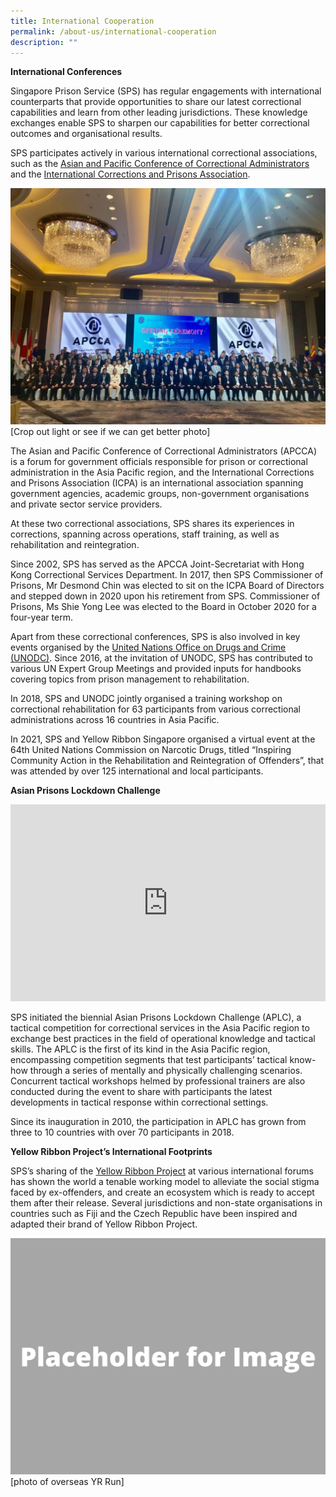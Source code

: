 ```yaml
---
title: International Cooperation
permalink: /about-us/international-cooperation
description: ""
---
```

**International Conferences**

Singapore Prison Service (SPS) has regular engagements with international counterparts that provide opportunities to share our latest correctional capabilities and learn from other leading jurisdictions. These knowledge exchanges enable SPS to sharpen our capabilities for better correctional outcomes and organisational results. 

SPS participates actively in various international correctional associations, such as the [Asian and Pacific Conference of Correctional Administrators](http://www.apcca.org/) and the [International Corrections and Prisons Association](https://icpa.org/).

![](/images/About%20Us/APCCA.jpeg)
[Crop out light or see if we can get better photo]

The Asian and Pacific Conference of Correctional Administrators (APCCA) is a forum for government officials responsible for prison or correctional administration in the Asia Pacific region, and the International Corrections and Prisons Association (ICPA) is an international association spanning government agencies, academic groups, non-government organisations and private sector service providers.

At these two correctional associations, SPS shares its experiences in corrections, spanning across operations, staff training, as well as rehabilitation and reintegration.

Since 2002, SPS has served as the APCCA Joint-Secretariat with Hong Kong Correctional Services Department. In 2017, then SPS Commissioner of Prisons, Mr Desmond Chin was elected to sit on the ICPA Board of Directors and stepped down in 2020 upon his retirement from SPS. Commissioner of Prisons, Ms Shie Yong Lee was elected to the Board in October 2020 for a four-year term. 

Apart from these correctional conferences, SPS is also involved in key events organised by the [United Nations Office on Drugs and Crime (UNODC)](https://www.unodc.org/). Since 2016, at the invitation of UNODC, SPS has contributed to various UN Expert Group Meetings and provided inputs for handbooks covering topics from prison management to rehabilitation. 

In 2018, SPS and UNODC jointly organised a training workshop on correctional rehabilitation for 63 participants from various correctional administrations across 16 countries in Asia Pacific.

In 2021, SPS and Yellow Ribbon Singapore organised a virtual event at the 64th United Nations Commission on Narcotic Drugs, titled “Inspiring Community Action in the Rehabilitation and Reintegration of Offenders”, that was attended by over 125 international and local participants.

**Asian Prisons Lockdown Challenge**
<iframe title="YouTube video player" src="https://www.youtube.com/embed/M8RN9R14va4" width="100%" height="315" frameborder="0" allowfullscreen="allowfullscreen"></iframe>

SPS initiated the biennial Asian Prisons Lockdown Challenge (APLC), a tactical competition for correctional services in the Asia Pacific region to exchange best practices in the field of operational knowledge and tactical skills. The APLC is the first of its kind in the Asia Pacific region, encompassing competition segments that test participants’ tactical know-how through a series of mentally and physically challenging scenarios. Concurrent tactical workshops helmed by professional trainers are also conducted during the event to share with participants the latest developments in tactical response within correctional settings. 

Since its inauguration in 2010, the participation in APLC has grown from three to 10 countries with over 70 participants in 2018.

**Yellow Ribbon Project’s International Footprints**

SPS’s sharing of the [Yellow Ribbon Project](https://www.yellowribbon.gov.sg/community-engagement/yellow-ribbon-project) at various international forums has shown the world a tenable working model to alleviate the social stigma faced by ex-offenders, and create an ecosystem which is ready to accept them after their release. Several jurisdictions and non-state organisations in countries such as Fiji and the Czech Republic have been inspired and adapted their brand of Yellow Ribbon Project.

![](/images/Placeholder%20for%20Image.png)
[photo of overseas YR Run]